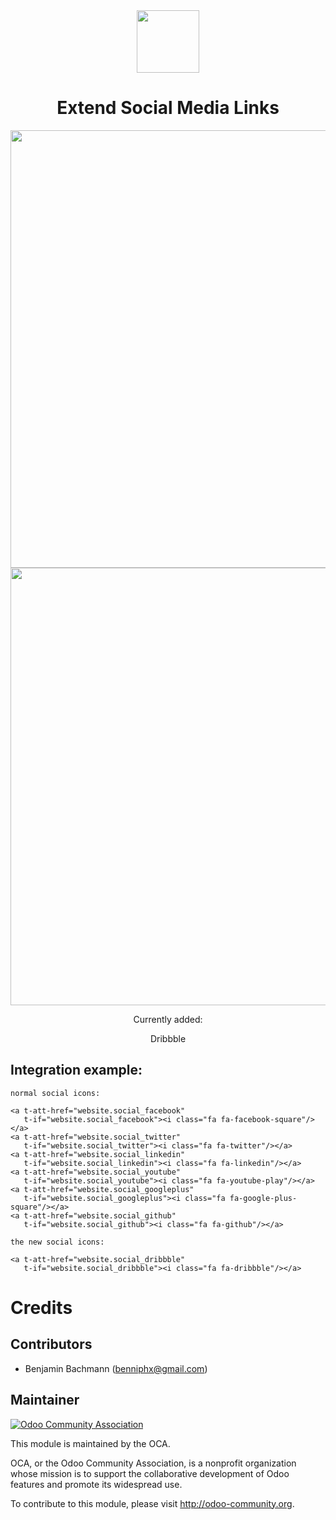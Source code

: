 
<center>
<a href="https://dribbble.com/">
<img class="oe_picture" width="100" src="https://github.com/blooparksystems/website/blob/8.0/website_social_media_icon_extention/static/description/dribbble.png?raw=true">
</a>

Extend Social Media Links
=========================

<img class="oe_picture" width="700" src="https://github.com/blooparksystems/website/blob/8.0/website_social_media_icon_extention/static/description/settings.png?raw=true">
<img class="oe_picture" width="700" src="https://github.com/blooparksystems/website/blob/8.0/website_social_media_icon_extention/static/description/webpage.png?raw=true">


Currently added:

Dribbble

</center>

Integration example:
--------------------

    normal social icons:

	<a t-att-href="website.social_facebook"
       t-if="website.social_facebook"><i class="fa fa-facebook-square"/></a>
	<a t-att-href="website.social_twitter" 
       t-if="website.social_twitter"><i class="fa fa-twitter"/></a>
	<a t-att-href="website.social_linkedin"
       t-if="website.social_linkedin"><i class="fa fa-linkedin"/></a>
	<a t-att-href="website.social_youtube" 
       t-if="website.social_youtube"><i class="fa fa-youtube-play"/></a>
	<a t-att-href="website.social_googleplus" 
       t-if="website.social_googleplus"><i class="fa fa-google-plus-square"/></a>
	<a t-att-href="website.social_github" 
       t-if="website.social_github"><i class="fa fa-github"/></a>

	the new social icons:

	<a t-att-href="website.social_dribbble" 
       t-if="website.social_dribbble"><i class="fa fa-dribbble"/></a>

Credits
=======

Contributors
------------

* Benjamin Bachmann (benniphx@gmail.com)

Maintainer
----------

<a href="http://odoo-community.org">
<img class="oe_picture" alt="Odoo Community Association" src="http://odoo-community.org/logo.png">
</a>

This module is maintained by the OCA.

OCA, or the Odoo Community Association, is a nonprofit organization whose mission is to support the collaborative development of Odoo features and promote its widespread use.

To contribute to this module, please visit <a href="http://odoo-community.org">http://odoo-community.org</a>.